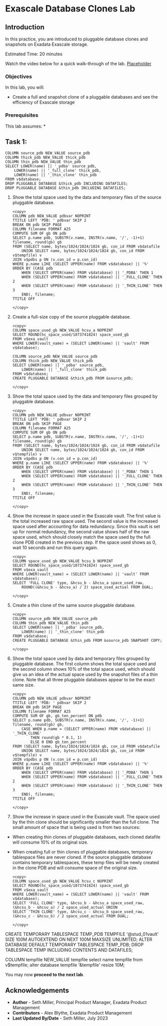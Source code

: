 # Exascale Database Clones Lab

## Introduction

In this practice, you are introduced to pluggable database clones and snapshots on Exadata Exascale storage.

Estimated Time: 20 minutes

Watch the video below for a quick walk-through of the lab.
[Placeholder]()

### Objectives

In this lab, you will:
* Create a full and snapshot clone of a pluggable databases and see the efficiency of Exascale storage

### Prerequisites

This lab assumes:
* 

## Task 1: 

    COLUMN source_pdb NEW_VALUE source_pdb
    COLUMN thick_pdb NEW_VALUE thick_pdb
    COLUMN thin_pdb NEW_VALUE thin_pdb
    SELECT LOWER(name) || '_pdba' source_pdb,
        LOWER(name) || '_full_clone' thick_pdb,
        LOWER(name) || '_thin_clone' thin_pdb
    FROM v$database;
    DROP PLUGGABLE DATABASE &thick_pdb INCLUDING DATAFILES;
    DROP PLUGGABLE DATABASE &thin_pdb INCLUDING DATAFILES;


1. Show the total space used by the data and temporary files of the source pluggable database.

    ```text
    <copy>
    COLUMN pdb NEW_VALUE pdbvar NOPRINT
    TTITLE LEFT 'PDB: ' pdbvar SKIP 2
    BREAK ON pdb SKIP PAGE
    COLUMN filename FORMAT A25
    COMPUTE SUM OF gb ON pdb
    SELECT p.name pdb, SUBSTR(v.name, INSTR(v.name, '/', -1)+1) filename, round(gb) gb
    FROM (SELECT name, bytes/1024/1024/1024 gb, con_id FROM v$datafile 
        UNION SELECT name, bytes/1024/1024/1024 gb, con_id FROM v$tempfile) v
    JOIN v$pdbs p ON (v.con_id = p.con_id)
    WHERE p.name LIKE (SELECT UPPER(name) FROM v$database) || '%'
    ORDER BY (CASE pdb
        WHEN (SELECT UPPER(name) FROM v$database) || '_PDBA' THEN 1
        WHEN (SELECT UPPER(name) FROM v$database) || '_FULL_CLONE' THEN 2
        WHEN (SELECT UPPER(name) FROM v$database) || '_THIN_CLONE' THEN 3
        END), filename;
    TTITLE OFF

    </copy>
    ```

2. Create a full-size copy of the source pluggable database.

    ```text
    <copy>
    COLUMN space_used_gb NEW_VALUE hcsu_a NOPRINT
    SELECT ROUND(hc_space_used/1073741824) space_used_gb
    FROM v$exa_vault
    WHERE LOWER(vault_name) = (SELECT LOWER(name) || 'vault' FROM v$database);

    COLUMN source_pdb NEW_VALUE source_pdb
    COLUMN thick_pdb NEW_VALUE thick_pdb
    SELECT LOWER(name) || '_pdba' source_pdb,
        LOWER(name) || '_full_clone' thick_pdb
    FROM v$database;
    CREATE PLUGGABLE DATABASE &thick_pdb FROM &source_pdb;

    </copy>
    ```

3. Show the total space used by the data and temporary files grouped by pluggable database.

    ```text
    <copy>
    COLUMN pdb NEW_VALUE pdbvar NOPRINT
    TTITLE LEFT 'PDB: ' pdbvar SKIP 2
    BREAK ON pdb SKIP PAGE
    COLUMN filename FORMAT A25
    COMPUTE SUM OF gb ON pdb
    SELECT p.name pdb, SUBSTR(v.name, INSTR(v.name, '/', -1)+1) filename, round(gb) gb
    FROM (SELECT name, bytes/1024/1024/1024 gb, con_id FROM v$datafile 
        UNION SELECT name, bytes/1024/1024/1024 gb, con_id FROM v$tempfile) v
    JOIN v$pdbs p ON (v.con_id = p.con_id)
    WHERE p.name LIKE (SELECT UPPER(name) FROM v$database) || '%'
    ORDER BY (CASE pdb
        WHEN (SELECT UPPER(name) FROM v$database) || '_PDBA' THEN 1
        WHEN (SELECT UPPER(name) FROM v$database) || '_FULL_CLONE' THEN 2
        WHEN (SELECT UPPER(name) FROM v$database) || '_THIN_CLONE' THEN 3
        END), filename;
    TTITLE OFF

    </copy>
    ```

4. Show the increase in space used in the Exascale vault. The first value is the total increased raw space used. The second value is the increased space used after accounting for data redundancy. Since this vault is set up for normal redundancy, the second value shows half of the raw space used, which should closely match the space used by the full clone PDB created in the previous step. If the space used shows as 0, wait 10 seconds and run this query again.

    ```text
    <copy>
    COLUMN space_used_gb NEW_VALUE hcsu_b NOPRINT
    SELECT ROUND(hc_space_used/1073741824) space_used_gb
    FROM v$exa_vault
    WHERE LOWER(vault_name) = (SELECT LOWER(name) || 'vault' FROM v$database);
    SELECT 'FULL CLONE' type, &hcsu_b - &hcsu_a space_used_raw,
        ROUND((&hcsu_b - &hcsu_a) / 2) space_used_actual FROM DUAL;

    </copy>
    ```

5. Create a thin clone of the same source pluggable database.

    ```text
    <copy>
    COLUMN source_pdb NEW_VALUE source_pdb
    COLUMN thin_pdb NEW_VALUE thin_pdb
    SELECT LOWER(name) || '_pdba' source_pdb,
        LOWER(name) || '_thin_clone' thin_pdb
    FROM v$database;
    CREATE PLUGGABLE DATABASE &thin_pdb FROM &source_pdb SNAPSHOT COPY;

    </copy>
    ```

6. Show the total space used by data and temporary files grouped by pluggable database. The first column shows the total space used and the second column shows 10% of the total space used, which should give us an idea of the actual space used by the snapshot files of a thin clone. Note that all three pluggable databases appear to be the exact same size.

    ```text
    <copy>
    COLUMN pdb NEW_VALUE pdbvar NOPRINT
    TTITLE LEFT 'PDB: ' pdbvar SKIP 2
    BREAK ON pdb SKIP PAGE
    COLUMN filename FORMAT A25
    COMPUTE SUM OF gb, gb_ten_percent ON pdb
    SELECT p.name pdb, SUBSTR(v.name, INSTR(v.name, '/', -1)+1) filename, round(gb) gb,
        CASE WHEN p.name = (SELECT UPPER(name) FROM v$database) || '_THIN_CLONE'
            THEN round(gb * 0.1, 1)
            ELSE 0 END gb_ten_percent 
    FROM (SELECT name, bytes/1024/1024/1024 gb, con_id FROM v$datafile 
        UNION SELECT name, bytes/1024/1024/1024 gb, con_id FROM v$tempfile) v
    JOIN v$pdbs p ON (v.con_id = p.con_id)
    WHERE p.name LIKE (SELECT UPPER(name) FROM v$database) || '%'
    ORDER BY (CASE pdb
        WHEN (SELECT UPPER(name) FROM v$database) || '_PDBA' THEN 1
        WHEN (SELECT UPPER(name) FROM v$database) || '_FULL_CLONE' THEN 2
        WHEN (SELECT UPPER(name) FROM v$database) || '_THIN_CLONE' THEN 3
        END), filename;
    TTITLE OFF

    </copy>
    ```

7. Show the increase in space used in the Exascale vault. The space used by the thin clone should be significantly smaller than the full clone.
The small amount of space that is being used is from two sources:
 - When creating thin clones of pluggable databases, each cloned datafile will consume 10% of its original size.
 - When creating full or thin clones of pluggable databases, temporary tablespace files are never cloned. If the source pluggable database contains temporary tablespaces, these temp files will be newly created in the clone PDB and will consume space of the original size.

    ```text
    <copy>
    COLUMN space_used_gb NEW_VALUE hcsu_c NOPRINT
    SELECT ROUND(hc_space_used/1073741824) space_used_gb
    FROM v$exa_vault
    WHERE LOWER(vault_name) = (SELECT LOWER(name) || 'vault' FROM v$database);
    SELECT 'FULL CLONE' type, &hcsu_b - &hcsu_a space_used_raw, (&hcsu_b - &hcsu_a) / 2 space_used_actual UNION 
    SELECT 'THIN CLONE' type, &hcsu_c - &hcsu_b space_used_raw, (&hcsu_c - &hcsu_b) / 2 space_used_actual FROM DUAL;

    </copy>
    ```


CREATE TEMPORARY TABLESPACE TEMP_PDB TEMPFILE '@stud_01vault' SIZE 100M AUTOEXTEND ON NEXT 100M MAXSIZE UNLIMITED;
ALTER DATABASE DEFAULT TEMPORARY TABLESPACE TEMP_PDB;
DROP TABLESPACE TEMP INCLUDING CONTENTS AND DATAFILES;

COLUMN tempfile NEW_VALUE tempfile
select name tempfile from v$tempfile;
alter database tempfile '&tempfile' resize 10M;


You may now **proceed to the next lab**.

## Acknowledgements
* **Author** - Seth Miller, Principal Product Manager, Exadata Product Management
* **Contributors** - Alex Blythe, Exadata Product Management
* **Last Updated By/Date** - Seth Miller, July 2023